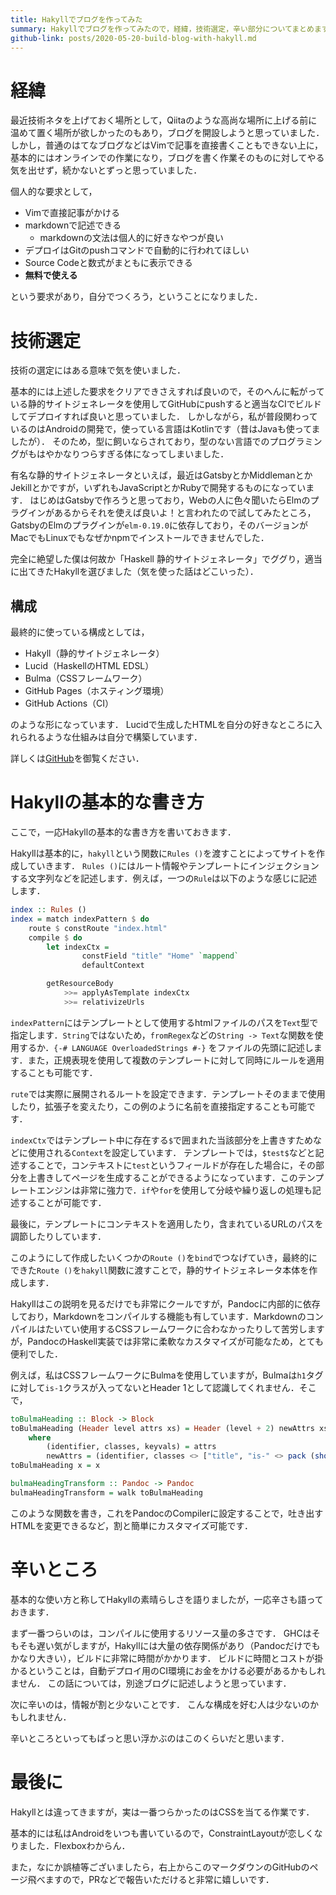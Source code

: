```yaml
---
title: Hakyllでブログを作ってみた
summary: Hakyllでブログを作ってみたので，経緯，技術選定，辛い部分についてまとめます
github-link: posts/2020-05-20-build-blog-with-hakyll.md
---
```


# 経緯
最近技術ネタを上げておく場所として，Qiitaのような高尚な場所に上げる前に温めて置く場所が欲しかったのもあり，ブログを開設しようと思っていました．
しかし，普通のはてなブログなどはVimで記事を直接書くこともできない上に，基本的にはオンラインでの作業になり，ブログを書く作業そのものに対してやる気を出せず，続かないとずっと思っていました．

個人的な要求として，

- Vimで直接記事がかける
- markdownで記述できる
  - markdownの文法は個人的に好きなやつが良い
- デプロイはGitのpushコマンドで自動的に行われてほしい
- Source Codeと数式がまともに表示できる
- **無料で使える**

という要求があり，自分でつくろう，ということになりました．

# 技術選定
技術の選定にはある意味で気を使いました．

基本的には上述した要求をクリアできさえすれば良いので，そのへんに転がっている静的サイトジェネレータを使用してGitHubにpushすると適当なCIでビルドしてデプロイすれば良いと思っていました．
しかしながら，私が普段関わっているのはAndroidの開発で，使っている言語はKotlinです（昔はJavaも使ってましたが）．
そのため，型に飼いならされており，型のない言語でのプログラミングがもはやかなりつらすぎる体になってしまいました．

有名な静的サイトジェネレータといえば，最近はGatsbyとかMiddlemanとかJekillとかですが，いずれもJavaScriptとかRubyで開発するものになっています．
はじめはGatsbyで作ろうと思っており，Webの人に色々聞いたらElmのプラグインがあるからそれを使えば良いよ！と言われたので試してみたところ，GatsbyのElmのプラグインが`elm-0.19.0`に依存しており，そのバージョンがMacでもLinuxでもなぜかnpmでインストールできませんでした．

完全に絶望した僕は何故か「Haskell 静的サイトジェネレータ」でググり，適当に出てきたHakyllを選びました（気を使った話はどこいった）．

## 構成
最終的に使っている構成としては，

- Hakyll（静的サイトジェネレータ）
- Lucid（HaskellのHTML EDSL）
- Bulma（CSSフレームワーク）
- GitHub Pages（ホスティング環境）
- GitHub Actions（CI）

のような形になっています．
Lucidで生成したHTMLを自分の好きなところに入れられるような仕組みは自分で構築しています．

詳しくは[GitHub](https://github.com/clockvoid/portfolio)を御覧ください．

# Hakyllの基本的な書き方
ここで，一応Hakyllの基本的な書き方を書いておきます．

Hakyllは基本的に，`hakyll`という関数に`Rules ()`を渡すことによってサイトを作成していきます．
`Rules ()`にはルート情報やテンプレートにインジェクションする文字列などを記述します．例えば，一つの`Rule`は以下のような感じに記述します．

```haskell
index :: Rules ()
index = match indexPattern $ do
    route $ constRoute "index.html"
    compile $ do
        let indexCtx =
                constField "title" "Home" `mappend`
                defaultContext

        getResourceBody
            >>= applyAsTemplate indexCtx
            >>= relativizeUrls
```

`indexPattern`にはテンプレートとして使用するhtmlファイルのパスを`Text`型で指定します．`String`ではないため，`fromRegex`などの`String -> Text`な関数を使用するか．`{-# LANGUAGE OverloadedStrings #-}`
をファイルの先頭に記述します．また，正規表現を使用して複数のテンプレートに対して同時にルールを適用することも可能です．

`rute`では実際に展開されるルートを設定できます．テンプレートそのままで使用したり，拡張子を変えたり，この例のように名前を直接指定することも可能です．

`indexCtx`ではテンプレート中に存在する`$`で囲まれた当該部分を上書きすためなどに使用される`Context`を設定しています．
テンプレートでは，`$test$`などと記述することで，コンテキストに`test`というフィールドが存在した場合に，その部分を上書きしてページを生成することができるようになっています．このテンプレートエンジンは非常に強力で．`if`や`for`を使用して分岐や繰り返しの処理も記述することが可能です．

最後に，テンプレートにコンテキストを適用したり，含まれているURLのパスを調節したりしています．

このようにして作成したいくつかの`Route ()`を`bind`でつなげていき，最終的にできた`Route ()`を`hakyll`関数に渡すことで，静的サイトジェネレータ本体を作成します．

Hakyllはこの説明を見るだけでも非常にクールですが，Pandocに内部的に依存しており，Markdownをコンパイルする機能も有しています．Markdownのコンパイルはたいてい使用するCSSフレームワークに合わなかったりして苦労しますが，PandocのHaskell実装では非常に柔軟なカスタマイズが可能なため，とても便利でした．

例えば，私はCSSフレームワークにBulmaを使用していますが，Bulmaは`h1`タグに対して`is-1`クラスが入ってないとHeader 1として認識してくれません．そこで，

```haskell
toBulmaHeading :: Block -> Block
toBulmaHeading (Header level attrs xs) = Header (level + 2) newAttrs xs
    where
        (identifier, classes, keyvals) = attrs
        newAttrs = (identifier, classes <> ["title", "is-" <> pack (show $ level + 3), "bd-anchor-title"], keyvals)
toBulmaHeading x = x

bulmaHeadingTransform :: Pandoc -> Pandoc
bulmaHeadingTransform = walk toBulmaHeading
```

このような関数を書き，これをPandocのCompilerに設定することで，吐き出すHTMLを変更できるなど，割と簡単にカスタマイズ可能です．

# 辛いところ

基本的な使い方と称してHakyllの素晴らしさを語りましたが，一応辛さも語っておきます．

まず一番つらいのは，コンパイルに使用するリソース量の多さです．
GHCはそもそも遅い気がしますが，Hakyllには大量の依存関係があり（Pandocだけでもかなり大きい），ビルドに非常に時間がかかります．
ビルドに時間とコストが掛かるということは，自動デプロイ用のCI環境にお金をかける必要があるかもしれません．
この話については，別途ブログに記述しようと思っています．

次に辛いのは，情報が割と少ないことです．
こんな構成を好む人は少ないのかもしれません．

辛いところといってもぱっと思い浮かぶのはこのくらいだと思います．

# 最後に
Hakyllとは違ってきますが，実は一番つらかったのはCSSを当てる作業です．

基本的には私はAndroidをいつも書いているので，ConstraintLayoutが恋しくなりました．Flexboxわからん．

また，なにか誤植等ございましたら，右上からこのマークダウンのGitHubのページ飛べますので，PRなどで報告いただけると非常に嬉しいです．
